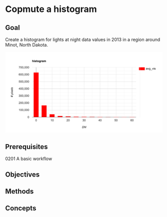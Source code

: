 # Copmute a histogram

## Goal

Create a histogram for lights at night data values in 2013 in a region around Minot, North Dakota.

![01result](../images/0202goal.png)

## Prerequisites

0201 A basic workflow

## Objectives  



## Methods   



## Concepts  
